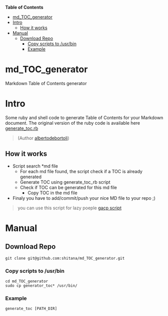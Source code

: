 **Table of Contents**
* [md_TOC_generator](#md_toc_generator)
* [Intro](#intro)
  * [How it works](#how-it-works)
* [Manual](#manual)
  * [Download Repo](#download-repo)
    * [Copy scripts to /usr/bin](#copy-scripts-to-/usr/bin)
    * [Example](#example)

# md_TOC_generator
Markdown Table of Contents generator

# Intro
Some ruby and shell code to generate Table of Contents for your Markdown document.
The original version of the ruby code is available here [generate_toc.rb](https://gist.github.com/albertodebortoli/9310424)
> (Author [albertodebortoli](https://gist.github.com/albertodebortoli))

## How it works
* Script search *md file
  * For each md file found, the script check if a TOC is already generated
  * Generate TOC using generate_toc_rb script
  * Check if TOC can be generated for this md file
    * Copy TOC in the md file
* Finaly you have to add/commit/push your nice MD file to your repo ;) 
> you can use this script for lazy poeple [gacp script](https://github.com/shitana/git_tools)

# Manual
## Download Repo
```shell
git clone git@github.com:shitana/md_TOC_generator.git
``` 

### Copy scripts to /usr/bin
```shell
cd md_TOC_generator
sudo cp generator_toc* /usr/bin/
```

### Example
```shell
generate_toc [PATH_DIR]
```
